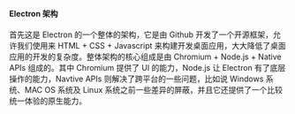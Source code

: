 #### Electron 架构

首先这是 Electron 的一个整体的架构，它是由 Github 开发了一个开源框架，允许我们使用来 HTML + CSS + Javascript 来构建开发桌面应用，大大降低了桌面应用的开发的复杂度。整体架构的核心组成是由 Chromium + Node.js + Native APIs 组成的。其中 Chromium 提供了 UI 的能力，Node.js 让 Electron 有了底层操作的能力，Navtive APIs 则解决了跨平台的一些问题，比如说 Windows 系统、MAC OS 系统及 Linux 系统之前一些差异的屏蔽，并且它还提供了一个比较统一体验的原生能力。

